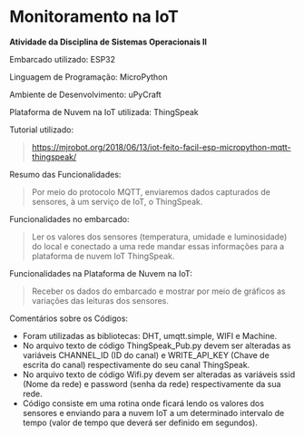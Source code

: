 # Monitoramento na IoT
**Atividade da Disciplina de Sistemas Operacionais II**

Embarcado utilizado: ESP32

Linguagem de Programação: MicroPython

Ambiente de Desenvolvimento: uPyCraft

Plataforma de Nuvem na IoT utilizada: ThingSpeak

Tutorial utilizado:
  >https://mjrobot.org/2018/06/13/iot-feito-facil-esp-micropython-mqtt-thingspeak/

Resumo das Funcionalidades:
  >Por meio do protocolo MQTT, enviaremos dados capturados de sensores, à um serviço de IoT, o ThingSpeak.

Funcionalidades no embarcado:
  >Ler os valores dos sensores (temperatura, umidade e luminosidade) do local e conectado a uma rede mandar essas informações para a plataforma de nuvem IoT ThingSpeak.
  
Funcionalidades na Plataforma de Nuvem na IoT:
  >Receber os dados do embarcado e mostrar por meio de gráficos as variações das leituras dos sensores.

Comentários sobre os Códigos:
  * Foram utilizadas as bibliotecas: DHT, umqtt.simple, WIFI e Machine.
  * No arquivo texto de código ThingSpeak_Pub.py devem ser alteradas as variáveis CHANNEL_ID (ID do canal) e WRITE_API_KEY (Chave de escrita do canal) respectivamente do seu canal ThingSpeak.
  * No arquivo texto de código Wifi.py devem ser alteradas as variáveis ssid (Nome da rede) e password (senha da rede) respectivamente da sua rede.
  * Código consiste em uma rotina onde ficará lendo os valores dos sensores e enviando para a nuvem IoT a um determinado intervalo de tempo (valor de tempo que deverá ser definido em segundos).
